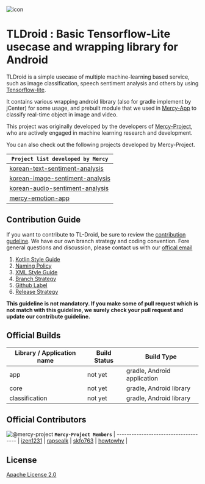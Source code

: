 ![icon](./art/tl-droid-logo.png)

# TLDroid : Basic Tensorflow-Lite usecase and wrapping library for Android

TLDroid is a simple usecase of multiple machine-learning based service, such as image classification, speech sentiment analysis and others by using [Tensorflow-lite](https://www.tensorflow.org/lite?hl=ko).

It contains various wrapping android library (also for gradle implement by jCenter) for some usage, and prebuilt module that we used in [Mercy-App](https://github.com/mercy-project/mercy_app_v2) to classify real-time object in image and video.

This project was originally developed by the developers of [Mercy-Project](https://github.com/mercy-project), who are actively engaged in machine learning research and development.

You can also check out the following projects developed by Mercy-Project.

**`Project list developed by Mercy`** |
------------------------------------- |
[korean-text-sentiment-analysis](https://github.com/mercy-project/korean-text-sentiment-analysis) |
[korean-image-sentiment-analysis](https://github.com/mercy-project/korean-image-sentiment-analysis) |
[korean-audio-sentiment-analysis](https://github.com/mercy-project/korean-audio-sentiment-analysis) |
[mercy-emotion-app](https://github.com/mercy-project/mercy_app_v2) |

## Contribution Guide
If you want to contribute to TL-Droid, be sure to review the [contribution gudeline](). We have our own branch strategy and coding convention. Fore general questions and discussion, please contact us with our [offical email]()

1. [Kotlin Style Guide]()
2. [Naming Policy]()
3. [XML Style Guide]()
4. [Branch Strategy]()
5. [Github Label]()
6. [Release Strategy]()

**This guideline is not mandatory. If you make some of pull request which is not match with this guideline, we surely check your pull request and update our contribute guideline.**


## Official Builds
Library / Application name | Build Status | Build Type |
--------------- | ------- | ------|
app | not yet | gradle, Android application |
core | not yet | gradle, Android library |
classification | not yet | gradle, Android library |

## Official Contributors
![@mercy-project](https://avatars2.githubusercontent.com/u/52479260?s=200&v=4)
**`Mercy-Project Members`** |
------------------------------------- |
[izen1231](https://github.com/izen1231) |
[rapsealk](https://github.com/rapsealk) |
[skfo763](https://github.com/skfo763) |
[howtowhy](https://github.com/howtowhy) |

## License
[Apache License 2.0](LICENSE)
